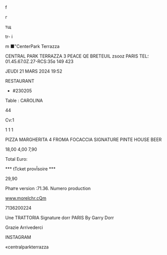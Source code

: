f

г

тщ

tr- i

m
■"CenterPark
Terrazza

CENTRAL PARK TERRAZZA
3 PEACE QE BRETEUIL
zsooz PARIS
TEL؛01.45.67.0Z.27-RCS:35٥ 149 423

JEUDI 21 MARS 2024 19:52

RESTAURANT

- #230205

Table :
CAROLINA

44

Cv:1

1
1
1

PIZZA MARGHERITA 4 FROMA
FOCACCIA SIGNATURE
PINTE HOUSE BEER

18,00
4,00
7,90

Total Euro:

*** tTcket provĨsoire ***

29,90

Pha٢e version :71.36.
Numero production

www.morelchr.cQm

7136200224

Une TRATTORIA Signature dorr PARIS
By Garry Dorr

Grazie Arrivederci

INSTAGRAM

«centralparkterrazza

